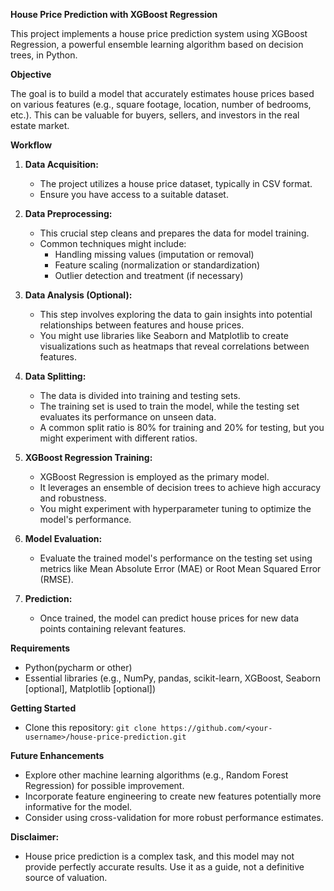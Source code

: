**House Price Prediction with XGBoost Regression**

This project implements a house price prediction system using XGBoost Regression, a powerful ensemble learning algorithm based on decision trees, in Python.

**Objective**

The goal is to build a model that accurately estimates house prices based on various features (e.g., square footage, location, number of bedrooms, etc.). This can be valuable for buyers, sellers, and investors in the real estate market.

**Workflow**

1. **Data Acquisition:**
   - The project utilizes a house price dataset, typically in CSV format.
   - Ensure you have access to a suitable dataset.

2. **Data Preprocessing:**
   - This crucial step cleans and prepares the data for model training.
   - Common techniques might include:
     - Handling missing values (imputation or removal)
     - Feature scaling (normalization or standardization)
     - Outlier detection and treatment (if necessary)

3. **Data Analysis (Optional):**
   - This step involves exploring the data to gain insights into potential relationships between features and house prices.
   - You might use libraries like Seaborn and Matplotlib to create visualizations such as heatmaps that reveal correlations between features.

4. **Data Splitting:**
   - The data is divided into training and testing sets.
   - The training set is used to train the model, while the testing set evaluates its performance on unseen data.
   - A common split ratio is 80% for training and 20% for testing, but you might experiment with different ratios.

5. **XGBoost Regression Training:**
   - XGBoost Regression is employed as the primary model. 
   - It leverages an ensemble of decision trees to achieve high accuracy and robustness.
   - You might experiment with hyperparameter tuning to optimize the model's performance.

6. **Model Evaluation:**
   - Evaluate the trained model's performance on the testing set using metrics like Mean Absolute Error (MAE) or Root Mean Squared Error (RMSE).

7. **Prediction:**
   - Once trained, the model can predict house prices for new data points containing relevant features.


**Requirements**

- Python(pycharm or other)
- Essential libraries (e.g., NumPy, pandas, scikit-learn, XGBoost, Seaborn [optional], Matplotlib [optional])

**Getting Started**

- Clone this repository: `git clone https://github.com/<your-username>/house-price-prediction.git`


**Future Enhancements**

- Explore other machine learning algorithms (e.g., Random Forest Regression) for possible improvement.
- Incorporate feature engineering to create new features potentially more informative for the model.
- Consider using cross-validation for more robust performance estimates.

**Disclaimer:**

- House price prediction is a complex task, and this model may not provide perfectly accurate results. Use it as a guide, not a definitive source of valuation.

